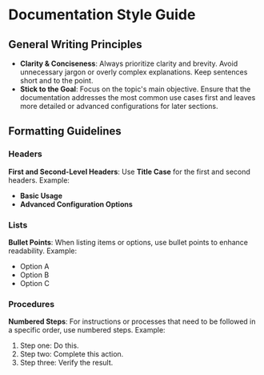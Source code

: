# Documentation Style Guide

## General Writing Principles

- **Clarity & Conciseness**: Always prioritize clarity and brevity. Avoid unnecessary jargon or overly complex explanations.
Keep sentences short and to the point.
- **Stick to the Goal**: Focus on the topic's main objective. Ensure that the documentation addresses the most common
use cases first and leaves more detailed or advanced configurations for later sections.

## Formatting Guidelines

### Headers

**First and Second-Level Headers**: Use **Title Case** for the first and second headers.
Example:
  - **Basic Usage**
  - **Advanced Configuration Options**

### Lists

**Bullet Points**: When listing items or options, use bullet points to enhance readability.
Example:
  - Option A
  - Option B
  - Option C

### Procedures

**Numbered Steps**: For instructions or processes that need to be followed in a specific order, use numbered steps.
  Example:
  1. Step one: Do this.
  2. Step two: Complete this action.
  3. Step three: Verify the result.
